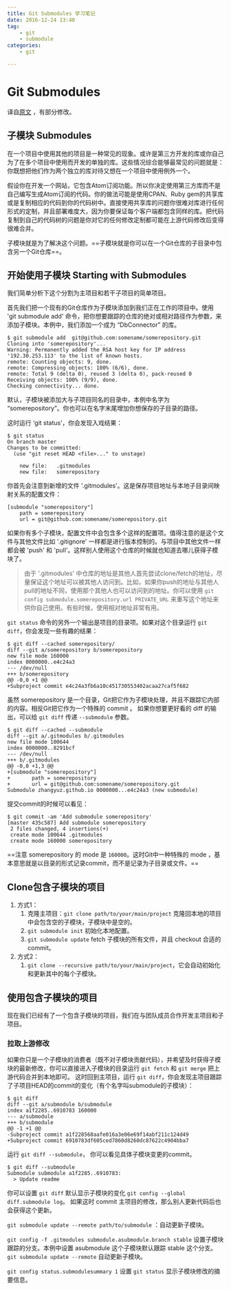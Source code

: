 ```yaml
---
title: Git Submodules 学习笔记
date: 2016-12-24 13:40
tag: 
    - git
    - submodule
categories: 
    - git

---
```

# Git Submodules
译自[原文](https://git-scm.com/book/en/v2/Git-Tools-Submodules) ，有部分修改。

## 子模块 Submodules
在一个项目中使用其他的项目是一种常见的现象。或许是第三方开发的库或你自己为了在多个项目中使用而开发的单独的库。这些情况综合能够最常见的问题就是：你既想把他们作为两个独立的库对待又想在一个项目中使用例外一个。

假设你在开发一个网站，它包含Atom订阅功能。所以你决定使用第三方库而不是自己编写生成Atom订阅的代码。你的做法可能是使用CPAN、Ruby gem的共享库或是复制相应的代码到你的代码树中。直接使用共享库的问题你很难对库进行任何形式的定制，并且部署难度大，因为你要保证每个客户端都包含同样的库。把代码复制到自己的代码树的问题是你对它的任何修改定制都可能在上游代码修改后变得很难合并。

子模块就是为了解决这个问题。==子模块就是你可以在一个Git仓库的子目录中包含另一个Git仓库==。

## 开始使用子模块 Starting with Submodules

我们简单分析下这个分割为主项目和若干子项目的简单项目。

首先我们把一个现有的Git仓库作为子模块添加到我们正在工作的项目中。使用 'git submodule add' 命令，把你想要跟踪的仓库的绝对或相对路径作为参数，来添加子模块。本例中，我们添加一个成为 “DbConnector” 的库。
```
$ git submodule add  git@github.com:somename/somerepository.git
Cloning into 'somerepository'...
Warning: Permanently added the RSA host key for IP address '192.30.253.113' to the list of known hosts.
remote: Counting objects: 9, done.
remote: Compressing objects: 100% (6/6), done.
remote: Total 9 (delta 0), reused 3 (delta 0), pack-reused 0
Receiving objects: 100% (9/9), done.
Checking connectivity... done.

```
默认，子模块被添加大与子项目同名的目录中，本例中名字为 “somerepository”。你也可以在名字末尾增加你想保存的子目录的路径。

这时运行 ‘git status’，你会发现入戏结果：
```
$ git status
On branch master
Changes to be committed:
  (use "git reset HEAD <file>..." to unstage)

	new file:   .gitmodules
	new file:   somerepository
```
你首先会注意到新增的文件 '.gitmodules'。这是保存项目地址与本地子目录间映射关系的配置文件：
```
[submodule "somerepository"]
    path = somerepository
    url = git@github.com:somename/somerepository.git
```
如果你有多个子模块，配置文件中会包含多个这样的配置项。值得注意的是这个文件与其他文件比如 '.gitignore' 一样都是进行版本控制的。与项目中其他文件一样都会被 'push' 和 'pull'。这样别人使用这个仓库的时候就也知道去哪儿获得子模块了。

> 由于 '.gitmodules' 中仓库的地址是其他人首先尝试clone/fetch的地址，尽量保证这个地址可以被其他人访问到。比如，如果你push的地址与其他人pull的地址不同，使用那个其他人也可以访问到的地址。你可以使用 `git config submodule.somerepository.url PRIVATE_URL` 来重写这个地址来供你自己使用。有些时候，使用相对地址非常有用。

`git status` 命令的另外一个输出是项目的目录项。如果对这个目录运行 `git diff`，你会发现一些有趣的结果：
```
$ git diff --cached somerepository/
diff --git a/somerepository b/somerepository
new file mode 160000
index 0000000..e4c24a3
--- /dev/null
+++ b/somerepository
@@ -0,0 +1 @@
+Subproject commit e4c24a3fb6a10c451730553402acaa27caf5f682

```
虽然 somerepository 是一个目录，Git把它作为子模块处理，并且不跟踪它内部的内容。相反Git把它作为一个特殊的 commit 。
如果你想要更好看的 diff 的输出，可以给 `git diff` 传递 `--submodule` 参数。
```
$ git diff --cached --submodule
diff --git a/.gitmodules b/.gitmodules
new file mode 100644
index 0000000..8291bcf
--- /dev/null
+++ b/.gitmodules
@@ -0,0 +1,3 @@
+[submodule "somerepository"]
+       path = somerepository
+       url = git@github.com:somename/somerepository.git
Submodule zhangyuz.github.io 0000000...e4c24a3 (new submodule)

```
提交commit的时候可以看见：
```
$ git commit -am 'Add submodule somerepository'
[master 435c587] Add submodule somerepository
 2 files changed, 4 insertions(+)
 create mode 100644 .gitmodules
 create mode 160000 somerepository
```
==注意 somerepository 的 mode 是 `160000`。这时Git中一种特殊的 mode ，基本意思就是以目录的形式记录commit，而不是记录为子目录或文件。==

## Clone包含子模块的项目

1. 方式1：
	1. 克隆主项目：`git clone path/to/your/main/project` 克隆回本地的项目中会包含空的子模块，子模块中是空的。
	2. `git submodule init` 初始化本地配置。
	3. `git submodule update` fetch 子模块的所有文件，并且 checkout 合适的 commit。
2. 方式2：
	1. `git clone --recursive path/to/your/main/project`，它会自动初始化和更新其中的每个子模块。

## 使用包含子模块的项目

现在我们已经有了一个包含子模块的项目，我们在与团队成员合作开发主项目和子项目。

### 拉取上游修改
如果你只是一个子模块的消费者（既不对子模块贡献代码），并希望及时获得子模块的最新修改，你可以直接进入子模块的目录运行 `git fetch` 和 `git merge` 把上游代码合并到本地即可。
这时回到主项目，运行 `git diff`，你会发现主项目跟踪了子项目HEAD的commit的变化（有个名字叫submodule的子模块）：
```
$ git diff
diff --git a/submodule b/submodule
index a1f2285..6910783 160000
--- a/submodule
+++ b/submodule
@@ -1 +1 @@
-Subproject commit a1f228568aafe016a3e06e69f14abf211c124d49
+Subproject commit 6910783df605ced7860d8260dc87622c4904bba7

```
运行 `git diff --submodule`， 你可以看见具体子模块变更的commit。
```
$ git diff --submodule
Submodule submodule a1f2285..6910783:
  > Update readme
```
你可以设置 `git diff` 默认显示子模块的变化 `git config --global diff.submodule log`。
如果这时 commit 主项目的修改，那么别人更新代码后也会获得这个更新。

`git submodule update --remote path/to/submodule` ：自动更新子模块。

`git config -f .gitmodules submodule.asubmodule.branch stable` 设置子模块跟踪的分支。本例中设置 asubmodule 这个子模块默认跟踪 stable 这个分支。
`git submodule update --remote` 自动更新子模块。

`git config status.submodulesummary 1` 设置 `git status` 显示子模块修改的摘要信息。


















